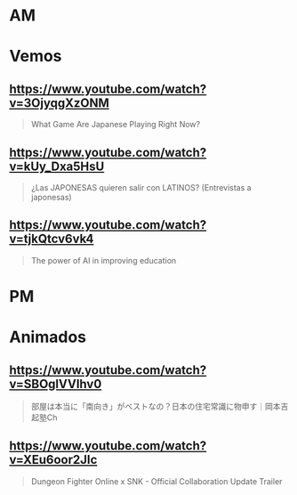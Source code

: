 # AM
# Vemos

## https://www.youtube.com/watch?v=3OjyqgXzONM

> What Game Are Japanese Playing Right Now?

## https://www.youtube.com/watch?v=kUy_Dxa5HsU

> ¿Las JAPONESAS quieren salir con LATINOS? (Entrevistas a japonesas)

## https://www.youtube.com/watch?v=tjkQtcv6vk4

> The power of AI in improving education 

# PM
# Animados

## https://www.youtube.com/watch?v=SBOglVVIhv0

> 部屋は本当に「南向き」がベストなの？日本の住宅常識に物申す｜岡本吉起塾Ch

## https://www.youtube.com/watch?v=XEu6oor2JIc 

> Dungeon Fighter Online x SNK - Official Collaboration Update Trailer 
